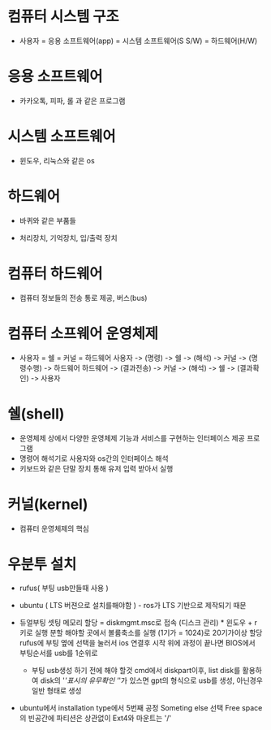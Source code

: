 # 컴퓨터 시스템 구조

- 사용자 = 응용 소프트웨어(app) = 시스템 소프트웨어(S S/W) = 하드웨어(H/W)

# 응용 소프트웨어
- 카카오톡, 피파, 롤 과 같은 프로그램

# 시스템 소프트웨어
- 윈도우, 리눅스와 같은 os

# 하드웨어
- 바퀴와 같은 부품들
* 처리장치, 기억장치, 입/출력 장치

# 컴퓨터 하드웨어
  - 컴퓨터 정보들의 전송 통로 제공, 버스(bus)
  
# 컴퓨터 소프웨어 운영체제
- 사용자 = 쉘 = 커널 = 하드웨어
  사용자 -> (명령) -> 쉘 -> (해석) -> 커널 -> (명령수행) -> 하드웨어
  하드웨어 -> (결과전송) -> 커널 -> (해석) -> 쉘 -> (결과확인) -> 사용자

# 쉘(shell)
- 운영체제 상에서 다양한 운영체제 기능과 서비스를 구현하는 인터페이스 제공 프로그램
- 명령어 해석기로 사용자와 os간의 인터페이스 해석
- 키보드와 같은 단말 장치 통해 유저 입력 받아서 실행

# 커널(kernel)
- 컴퓨터 운영체제의 핵심



# 우분투 설치
- rufus( 부팅 usb만들때 사용 )
- ubuntu ( LTS 버젼으로 설치를해야함 ) - ros가 LTS 기반으로 제작되기 때문

- 듀얼부팅 셋팅
  메모리 할당 = diskmgmt.msc로 접속 (디스크 관리) * 윈도우 + r 키로 실행
  분할 해야할 곳에서 볼륨축소를 실행 (1기가 = 1024)로 20기가이상 할당
  rufus에 부팅 옆에 선택을 눌러서 ios 연결후 시작
  위에 과정이 끝나면 BIOS에서 부팅순서를 usb를 1순위로
  
  * 부팅 usb생성 하기 전에 해야 할것 
  cmd에서 diskpart이후, list disk를 활용하여 disk의 '*'표시의 유무확인
  '*'가 있스면 gpt의 형식으로 usb를 생성, 아닌경우 일반 형태로 생성
  
- ubuntu에서 installation type에서 5번째 공정 Someting else 선택
  Free space의 빈공간에 파티션은 상관없이 Ext4와 마운트는 '/'










